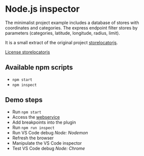 # Node.js inspector

The minimalist project example includes a database of stores with coordinates and categories. The express endpoint filter stores by parameters (categories, latitude, longitude, radius, limit).

It is a small extract of the original project [storelocatorjs](https://github.com/yoriiis/storelocatorjs).

[License storelocatorjs](https://github.com/yoriiis/storelocatorjs#licenses)

## Available npm scripts

- `npm start`
- `npm inspect`

## Demo steps

- Run `npm start`
- Access the [webservice](http://localhost:3000/?lat=48.8589507&lng=2.2770202&categories[]=1&radius=50&limit=10)
- Add breakpoints into the plugin
- Run `npm run inspect`
- Run VS Code debug _Node: Nodemon_
- Refresh the browser
- Manipulate the VS Code inspector
- Test VS Code debug _Node: Chrome_
